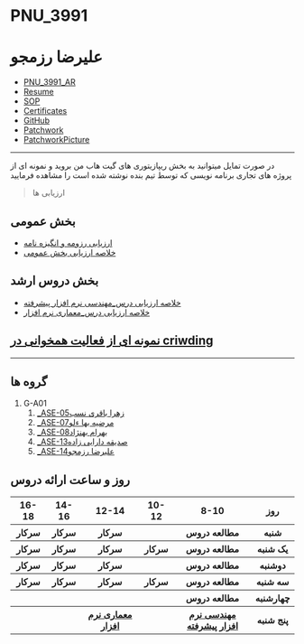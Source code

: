 # PNU_3991

# علیرضا رزمجو 
- [PNU_3991_AR](https://github.com/alirezarazmhoo/PNU_3991)
- [Resume](https://alirezarazmhoo.github.io/AlirezaRazmjoo.github.io/) 
- [SOP](https://alirezarazmhoo.github.io/SOP2/)
- [Certificates](https://www.sololearn.com/Certificate/1024-20710481/jpg)
- [GitHub](https://github.com/alirezarazmhoo)
- [Patchwork](https://github.com/jlord/patchwork/pull/38475)
- [PatchworkPicture](https://github.com/alirezarazmhoo/PNU_3991/blob/main/124.png)
--------------------------

<p>در صورت تمایل میتوانید به بخش ریپازیتوری های گیت هاب من بروید و نمونه ای از پروژه های تجاری برنامه نویسی که توسط تیم بنده نوشته شده است را مشاهده فرمایید </p>


> ارزیابی ها

##  بخش عمومی
- [ارزیابی رزومه و انگیزه نامه](https://alirezarazmhoo.github.io/AlirezaRazmjoo.github.io/)
- [خلاصه ارزیابی بخش عمومی]()

##  بخش دروس ارشد
- [خلاصه ارزیابی درس_مهندسی نرم افزار پیشرفته](https://github.com/alirezarazmhoo/PNU_3991/blob/main/XX_AdvancedSoftwareEngineering_CheckList_AR_3991.pdf)
- [خلاصه ارزیابی درس_معماری نرم افزار](https://github.com/alirezarazmhoo/PNU_3991/blob/main/XX_SoftwareArchitecture_CheckList_AR_3991.pdf)
## [نمونه ای از فعالیت همخوانی در criwding](https://github.com/alirezarazmhoo/PNU_3991/blob/main/143.png)
------------------
## گروه ها

<a name="G-A01"></a>
1. G-A01
    1. [_ASE-05زهرا باقری نسب](https://github.com/AliRazavi-edu/PNU_3991/tree/master/_MSc/AdvancedSoftwareEngineering/1115026_01/05_%D8%B2%D9%87%D8%B1%D8%A7%20%D8%A8%D8%A7%D9%82%D8%B1%D9%8A%20%D9%86%D8%B3%D8%A8) 
    1. [_ASE-07مرضیه بها ءلو](https://github.com/AliRazavi-edu/PNU_3991/tree/master/_MSc/AdvancedSoftwareEngineering/1115026_01/07_%D9%85%D8%B1%D8%B6%D9%8A%D9%87%20%D8%A8%D9%87%D8%A7%D9%84%D9%88%D9%87%D9%88%D8%B1%D9%87)
    1. [_ASE-08بهرام بهنژاد](https://github.com/AliRazavi-edu/PNU_3991/tree/master/_MSc/AdvancedSoftwareEngineering/1115026_01/08_%D8%A8%D9%87%D8%B1%D8%A7%D9%85%20%D8%A8%D9%87%D9%86%DA%98%D8%A7%D8%AF)
    1. [_ASE-13صدیقه دارایی زاده](https://github.com/AliRazavi-edu/PNU_3991/tree/master/_MSc/AdvancedSoftwareEngineering/1115026_01/13_%D8%B5%D8%AF%D9%8A%D9%82%D9%87%20%D8%AF%D8%A7%D8%B1%D8%A7%D9%8A%D9%8A%20%D8%B2%D8%A7%D8%AF%D9%87)       
    1. [_ASE-14علیرضا رزمجو](https://github.com/AliRazavi-edu/PNU_3991/tree/master/_MSc/AdvancedSoftwareEngineering/1115026_01/14_%D8%B9%D9%84%D9%8A%D8%B1%D8%B6%D8%A7%20%D8%B1%D8%B2%D9%85%D8%AC%D9%88)
</div>
     
## روز و ساعت ارائه دروس
</div>

<div dir="ltr">
     
<table style="width:100%">
  <tr>
    <th >16-18</th>
    <th >14-16</th>
    <th >12-14</th>
    <th>10-12</th>
    <th>8-10</th>
    <th>روز</th>
  </tr>
  <tr>
    <th ><a > سرکار</a></th>
    <th ><a > سرکار</a></th>
    <th ><a > سرکار</a></th>
    <th></th>
    <th ><a >مطالعه دروس </a></th>
    <th>شنبه</th>
  </tr>
   <tr>
    <th>سرکار</th>
    <th>سرکار</th>
    <th>سرکار</th>
    <th>سرکار</th>
    <th ><a >مطالعه دروس </a></th>
    <th>یک شنبه</th>
  </tr>
   <tr>
     <th><a> سرکار</a> </th>
     <th><a> سرکار</a></th>
     <th><a  >سرکار </a></th>
    <th></th> 
    <th><a >مطالعه دروس </a></th>
  <th>دوشنبه</th>
  </tr>
   <tr>
    <th >سرکار</th>
    <th >سرکار</th>
    <th>سرکار</th>
    <th>سرکار</th>
    <th ><a >مطالعه دروس </a></th>
    <th>سه شنبه</th>
  </tr>
   <tr>
    <th ></th>
    <th ></th>
    <th></th>
    <th></th>
     <th ><a >مطالعه دروس </a></th>
    <th>چهارشنبه</th>
  </tr>
   <tr>
    <th ></th>
     <th ><a></a></th>
     <th ><a  href="https://github.com/AliRazavi-edu/PNU_3991/tree/master/_MSc/SoftwareArchitecture#TOC">معماری نرم افزار</a></th>
     <th><a></a></th>
    <th><a href="https://github.com/AliRazavi-edu/PNU_3991/tree/master/_MSc/AdvancedSoftwareEngineering#TOC">مهندسی نرم افزار پیشرفته</a></th>
    <th>پنج شنبه</th>
  </tr>
</table>

</div>
